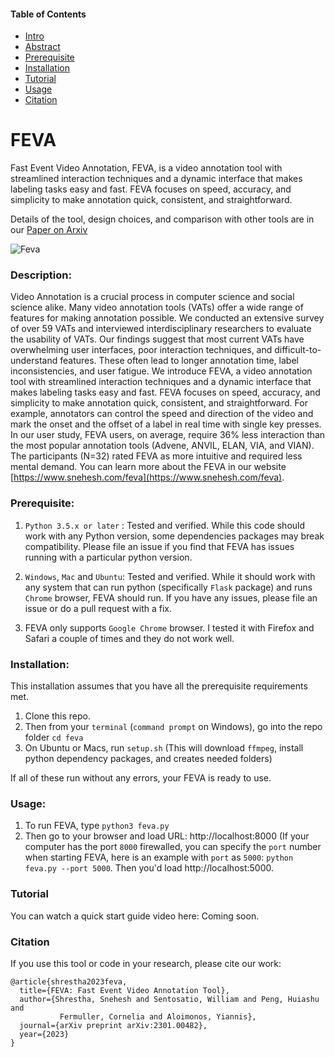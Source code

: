 #### Table of Contents
- [Intro](#intro)
- [Abstract](#desc)
- [Prerequisite](#prereq)
- [Installation](#install)
- [Tutorial](#tutorial)
- [Usage](#usage)
- [Citation](#cite)

# FEVA
<a name="intro"/>

Fast Event Video Annotation, FEVA, is a video annotation tool with streamlined interaction techniques and a dynamic interface that makes labeling tasks easy and fast. FEVA focuses on speed, accuracy, and simplicity to make annotation quick, consistent, and straightforward.

Details of the tool, design choices, and comparison with other tools are in our [Paper on Arxiv](https://arxiv.org/abs/2301.00482)


![Feva](https://www.snehesh.com/wp-content/uploads/2022/12/FEVA.png)


### Description:
<a name="desc"/>

Video Annotation is a crucial process in computer science and social science alike. Many video annotation tools (VATs) offer a wide range of features for making annotation possible. We conducted an extensive survey of over 59 VATs and interviewed interdisciplinary researchers to evaluate the usability of VATs. Our findings suggest that most current VATs have overwhelming user interfaces, poor interaction techniques, and difficult-to-understand features. These often lead to longer annotation time, label inconsistencies, and user fatigue. We introduce FEVA, a video annotation tool with streamlined interaction techniques and a dynamic interface that makes labeling tasks easy and fast. FEVA focuses on speed, accuracy, and simplicity to make annotation quick, consistent, and straightforward. For example, annotators can control the speed and direction of the video and mark the onset and the offset of a label in real time with single key presses. In our user study, FEVA users, on average, require 36% less interaction than the most popular annotation tools (Advene, ANVIL, ELAN, VIA, and VIAN). The participants (N=32) rated FEVA as more intuitive and required less mental demand. You can learn more about the FEVA in our website [https://www.snehesh.com/feva](https://www.snehesh.com/feva).


### Prerequisite:
<a name="prereq"/>

1. `Python 3.5.x or later` : Tested and verified. While this code should work with any Python version, some dependencies packages may break compatibility. Please file an issue if you find that FEVA has issues running with a particular python version.

2. `Windows`, `Mac` and `Ubuntu`: Tested and verified. While it should work with any system that can run python (specifically `Flask` package) and runs `Chrome` browser, FEVA should run. If you have any issues, please file an issue or do a pull request with a fix.

3. FEVA only supports `Google Chrome` browser. I tested it with Firefox and Safari a couple of times and they do not work well.


### Installation:
<a name="install"/>

This installation assumes that you have all the prerequisite requirements met.
1. Clone this repo.
2. Then from your `terminal` (`command prompt` on Windows), go into the repo folder `cd feva`
3. On Ubuntu or Macs, run `setup.sh` (This will download `ffmpeg`, install python dependency packages, and creates needed folders)

If all of these run without any errors, your FEVA is ready to use.


### Usage:
<a name="usage"/>

1. To run FEVA, type `python3 feva.py`
2. Then go to your browser and load URL: http://localhost:8000 (If your computer has the port `8000` firewalled, you can specify the `port` number when starting FEVA, here is an example with `port` as `5000`: `python feva.py --port 5000`. Then you'd load http://localhost:5000.


### Tutorial
<a name="tutorial"/>

You can watch a quick start guide video here: Coming soon.


### Citation
<a name="cite"/>

If you use this tool or code in your research, please cite our work:

```
@article{shrestha2023feva,
  title={FEVA: Fast Event Video Annotation Tool},
  author={Shrestha, Snehesh and Sentosatio, William and Peng, Huiashu and 
           Fermuller, Cornelia and Aloimonos, Yiannis},
  journal={arXiv preprint arXiv:2301.00482},
  year={2023}
}
```
